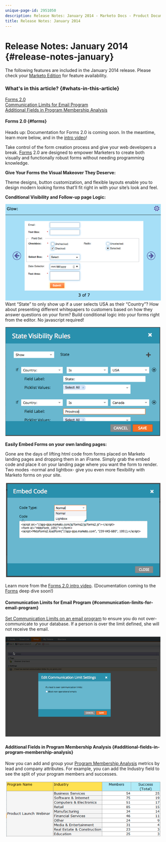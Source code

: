 ```yaml
---
unique-page-id: 2951050
description: Release Notes: January 2014 - Marketo Docs - Product Documentation
title: Release Notes: January 2014
---
```


# Release Notes: January 2014 {#release-notes-january}

The following features are included in the January 2014 release. Please check your [Marketo Edition](http://www.marketo.com/pricing/) for feature availability.

### What's in this article? {#whats-in-this-article}

[Forms 2.0](#forms)  
[Communication Limits for Email Program](#communication-limits-for-email-program)  
[Additional Fields in Program Membership Analysis](#additional-fields-in-program-membership-analysis)

#### Forms 2.0 {#forms}

Heads up: Documentation for Forms 2.0 is coming soon. In the meantime, learn more below, and in the [intro video](http://docs.marketo.com/display/docs/forms)!

Take control of the form creation process and give your web developers a break. [Forms](http://docs.marketo.com/display/docs/forms) 2.0 are designed to empower Marketers to create both visually and functionally robust forms without needing programming knowledge.

**Give Your Forms the Visual Makeover They Deserve:**

Theme designs, button customization, and flexible layouts enable you to design modern looking forms that’ll fit right in with your site’s look and feel.

**Conditional Visibility and Follow-up page Logic:**

![](assets/image2014-9-22-10-3a30-3a52.png)   
Want “State” to only show up if a user selects USA as their “Country”? How about presenting different whitepapers to customers based on how they answer questions on your form? Build conditional logic into your forms right from the editor. No javascript required!

![](assets/image2014-9-22-10-3a31-3a54.png)

**Easily Embed Forms on your own landing pages:**

Gone are the days of lifting html code from forms placed on Marketo landing pages and dropping them in an iFrame. Simply grab the embed code and place it on your landing page where you want the form to render. Two modes -normal and lightbox- give you even more flexibility with Marketo forms on your site.

![](assets/image2014-9-22-10-3a38-3a2.png)

Learn more from the [Forms 2.0 intro video](http://docs.marketo.com/display/docs/forms). (Documentation coming to the [Forms](http://docs.marketo.com/display/docs/forms) deep dive soon!)

#### Communication Limits for Email Program {#communication-limits-for-email-program}

[Set Communication Limits on an email program](../../product-docs/email-marketing/email-programs/email-program-actions/enable-disable-communication-limits-in-an-email-program.md) to ensure you do not over-communicate to your database. If a person is over the limit defined, she will not receive the email.

![](assets/image2014-9-22-10-3a38-3a31.png)

#### Additional Fields in Program Membership Analysis {#additional-fields-in-program-membership-analysis}

Now you can add and group your [Program Membership Analysis](../../product-docs/reporting/revenue-cycle-analytics/program-analytics/build-a-program-membership-analysis-report-that-lists-leads.md) metrics by lead and company attributes. For example, you can add the Industry field to see the split of your program members and successes.

![](assets/image2014-9-22-10-3a39-3a1.png)

